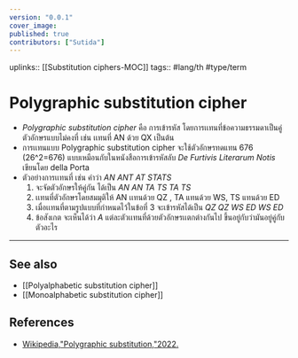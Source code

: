 ```yaml
---
version: "0.0.1"
cover_image:
published: true
contributors: ["Sutida"]
---
```

uplinks:: [[Substitution ciphers-MOC]]
tags:: #lang/th #type/term 

# Polygraphic substitution cipher
- *Polygraphic substitution cipher* คือ การเข้ารหัส โดยการเเทนที่ข้อความธรรมดาเป็นคู่ตัวอักษรแบบไม่คงที่ เช่น เเทนที่ AN ด้วย QX เป็นต้น 
- การเเทนแบบ Polygraphic substitution cipher จะใช้ตัวอักษรทดแทน 676 (26^2=676) แบบเหมือนกับในหนังสือการเข้ารหัสลับ _De Furtivis Literarum Notis_ เขียนโดย della Porta
- ตัวอย่างการเเทนที่ เช่น คำว่า *AN ANT AT STATS* 
	1. จะจัดตัวอักษรให้คู่กัน ได้เป็น *AN AN TA TS TA TS* 
	2. เเทนที่ตัวอักษรโดยสมมุติให้ AN เเทนด้วย QZ , TA แทนด้วย WS, TS แทนด้วย ED 
	3. เมื่อเเทนที่ตามรูปแบบที่กำหนดไว้ในข้อที่ 3 จะเข้ารหัสได้เป็น *QZ QZ WS ED WS ED* 
	4. ข้อสังเกต จะเห็นได้ว่า *A* แต่ละตัวเเทนที่ด้วยตัวอักษรเเตกต่างกันไป ขึ้นอยู่กับว่ามันอยู่คู่กับตัวอะไร

---
## See also
- [[Polyalphabetic substitution cipher]]
- [[Monoalphabetic substitution cipher]]
## References
- [Wikipedia,"Polygraphic substitution,"2022.](https://en.wikipedia.org/wiki/Polygraphic_substitution)
